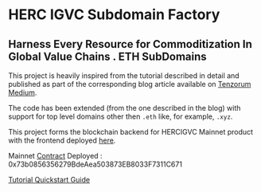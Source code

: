 # HERC IGVC Subdomain Factory

## Harness Every Resource for Commoditization In Global Value Chains . ETH SubDomains 

This project is heavily inspired from the tutorial described in detail and published as part of the corresponding blog article available on [Tenzorum Medium](https://medium.com/tenzorum-project/the-ultimate-ens-and-%C4%91app-tutorial-a4f2ede94b08).

The code has been extended (from the one described in the blog) with support for top level domains other then `.eth` like, for example, `.xyz`.

This project forms the blockchain backend for HERCIGVC Mainnet product with the frontend deployed [here](https://ipfs.infura.io/ipfs/QmQ7X4fE2BkoqMp6faBJQokP9FVE1V4HQ6vpqwxTiJrp2y/). 

Mainnet [Contract](https://etherscan.io/address/0x73b0856356279bdeaea503873eb8033f7311c671) Deployed : 0x73b0856356279BdeAea503873EB8033F7311C671


[Tutorial Quickstart Guide](https://github.com/radek1st/ens-subdomain-factory/blob/master/TENZ-ID-QUICKSTART-EN.md)

